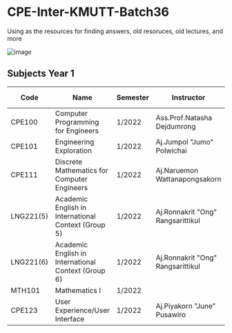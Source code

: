 # CPE-Inter-KMUTT-Batch36
Using as the resources for finding answers, old resoruces, old lectures, and more

![image](https://user-images.githubusercontent.com/51368129/183284281-770115fb-6b53-4460-bb0a-85401b8c1f68.png)

## Subjects Year 1
| Code   | Name                                              | Semester | Instructor                                                                                   | Teacher Assistant                                                                |
| ------ | ------------------------------------------------- | -------- | -------------------------------------------------------------------------------------------- | -------------------------------------------------------------------------------- |
| CPE100 | Computer Programming for Engineers                | 1/2022   | Ass.Prof.Natasha Dejdumrong                                                                  |
| CPE101 | Engineering Exploration                           | 1/2022   | Aj.Jumpol "Jumo" Polwichai                                                                   |
| CPE111 | Discrete Mathematics for Computer Engineers       | 1/2022   | Aj.Naruemon Wattanapongsakorn                                                                |
| LNG221(5) | Academic English in International Context (Group 5)| 1/2022  | Aj.Ronnakrit "Ong" Rangsarittikul                                                         |
| LNG221(6) | Academic English in International Context (Group 6)| 1/2022  | Aj.Ronnakrit "Ong" Rangsarittikul                                                         |
| MTH101 | Mathematics I                                     | 1/2022   |                                                                                              |
| CPE123 | User Experience/User Interface                    | 1/2022   | Aj.Piyakorn "June" Pusawiro                                                                  |
